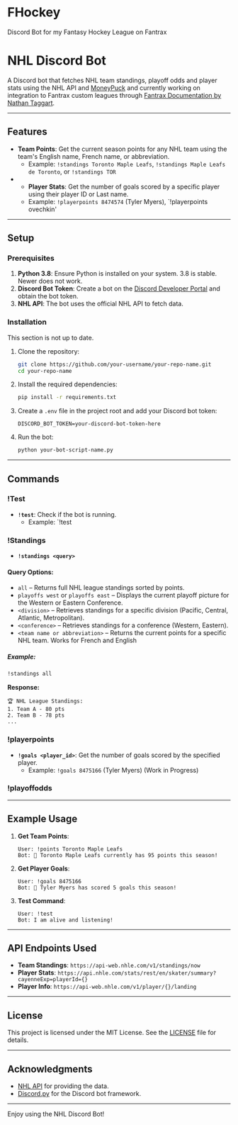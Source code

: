 # FHockey
Discord Bot for my Fantasy Hockey League on Fantrax



# NHL Discord Bot

A Discord bot that fetches NHL team standings, playoff odds and player stats using the NHL API and [MoneyPuck](https://moneypuck.com/predictions.htm) and currently working on integration to Fantrax custom leagues through [Fantrax Documentation by Nathan Taggart](https://fantraxapi.kometa.wiki/en/latest/index.html). 

---

## Features

- **Team Points**: Get the current season points for any NHL team using the team's English name, French name, or abbreviation.
  - Example: `!standings Toronto Maple Leafs`, `!standings Maple Leafs de Toronto`, or `!standings TOR`
- - **Player Stats**: Get the number of goals scored by a specific player using their player ID or Last name.
  - Example: `!playerpoints 8474574` (Tyler Myers), `!playerpoints ovechkin'

---

## Setup

### Prerequisites

1. **Python 3.8**: Ensure Python is installed on your system. 3.8 is stable. Newer does not work.
2. **Discord Bot Token**: Create a bot on the [Discord Developer Portal](https://discord.com/developers/applications) and obtain the bot token.
3. **NHL API**: The bot uses the official NHL API to fetch data.

### Installation
 This section is not up to date.
1. Clone the repository:
   ```bash
   git clone https://github.com/your-username/your-repo-name.git
   cd your-repo-name
   ```

2. Install the required dependencies:
   ```bash
   pip install -r requirements.txt
   ```

3. Create a `.env` file in the project root and add your Discord bot token:
   ```env
   DISCORD_BOT_TOKEN=your-discord-bot-token-here
   ```

4. Run the bot:
   ```bash
   python your-bot-script-name.py
   ```

---

## Commands

### !Test
- **`!test`**: Check if the bot is running.
  - Example: `!test

### !Standings
- **`!standings <query>`**

#### Query Options:
- `all` – Returns full NHL league standings sorted by points.
- `playoffs west` or `playoffs east` – Displays the current playoff picture for the Western or Eastern Conference.
- `<division>` – Retrieves standings for a specific division (Pacific, Central, Atlantic, Metropolitan).
- `<conference>` – Retrieves standings for a conference (Western, Eastern).
- `<team name or abbreviation>` – Returns the current points for a specific NHL team. Works for French and English

##### Example:
```bash
!standings all
```
**Response:**
```
🏆 NHL League Standings:
1. Team A - 80 pts
2. Team B - 78 pts
...
```
### !playerpoints
- **`!goals <player_id>`**: Get the number of goals scored by the specified player.
  - Example: `!goals 8475166` (Tyler Myers) (Work in Progress)

### !playoffodds
---

## Example Usage

1. **Get Team Points**:
   ```
   User: !points Toronto Maple Leafs
   Bot: 🏒 Toronto Maple Leafs currently has 95 points this season!
   ```

2. **Get Player Goals**:
   ```
   User: !goals 8475166
   Bot: 🏒 Tyler Myers has scored 5 goals this season!
   ```

3. **Test Command**:
   ```
   User: !test
   Bot: I am alive and listening!
   ```

---

## API Endpoints Used

- **Team Standings**: `https://api-web.nhle.com/v1/standings/now`
- **Player Stats**: `https://api.nhle.com/stats/rest/en/skater/summary?cayenneExp=playerId={}`
- **Player Info**: `https://api-web.nhle.com/v1/player/{}/landing`

---

## License

This project is licensed under the MIT License. See the [LICENSE](LICENSE) file for details.

---

## Acknowledgments

- [NHL API](https://gitlab.com/dword4/nhlapi) for providing the data.
- [Discord.py](https://discordpy.readthedocs.io/) for the Discord bot framework.

---

Enjoy using the NHL Discord Bot! 
```
